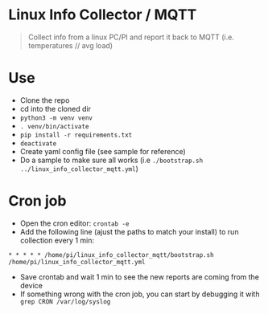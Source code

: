 # Linux Info Collector / MQTT
> Collect info from a linux PC/PI and report it back to MQTT (i.e. temperatures // avg load)

# Use
- Clone the repo
- cd into the cloned dir
- `python3 -m venv venv`
- `. venv/bin/activate`
- `pip install -r requirements.txt`
- `deactivate`
- Create yaml config file (see sample for reference)
- Do a sample to make sure all works (i.e `./bootstrap.sh ../linux_info_collector_mqtt.yml`)

# Cron job
- Open the cron editor: `crontab -e`
- Add the following line (ajust the paths to match your install) to run collection every 1 min:
```
* * * * * /home/pi/linux_info_collector_mqtt/bootstrap.sh /home/pi/linux_info_collector_mqtt.yml
```
- Save crontab and wait 1 min to see the new reports are coming from the device
- If something wrong with the cron job, you can start by debugging it with ` grep CRON /var/log/syslog`